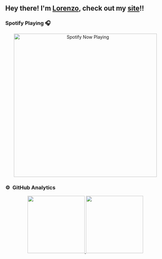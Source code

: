 <h2>Hey there! I'm <a href="https://www.linkedin.com/in/lorenzo-pastore-9a4653157/" target="_blank">Lorenzo</a>, check out my <a href="https://lorenzopastore.github.io" target="_blank">site</a>!!</h2>

### Spotify Playing 🎧
<p align="center">
<img src="https://spotify-now-playing.lorenzopastore.vercel.app//api/spotify-playing" alt="Spotify Now Playing" width="450" />
</p>

### ⚙️ &nbsp;GitHub Analytics

<p align="center">
<a href="https://github.com/AVS1508">
  <img height="180em" src="https://github-readme-stats-eight-theta.vercel.app/api?username=LorenzoPastore&show_icons=true&theme=algolia&include_all_commits=true&count_private=true"/>
  <img height="180em" src="https://github-readme-stats-eight-theta.vercel.app/api/top-langs/?username=LorenzoPastore&layout=compact&langs_count=8&theme=algolia"/>
</a>
</p>


